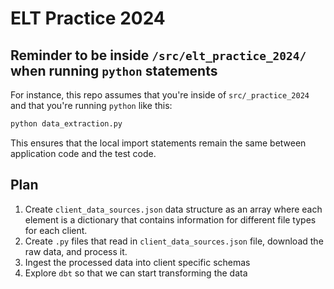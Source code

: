 # ELT Practice 2024

## Reminder to be inside `/src/elt_practice_2024/` when running `python` statements

For instance, this repo assumes that you're inside of `src/_practice_2024` and that you're running `python` like this: 

```python
python data_extraction.py
```

This ensures that the local import statements remain the same between application code and the test code.

## Plan

1. Create `client_data_sources.json` data structure as an array where each element is a dictionary that contains information for different file types for each client.
2. Create `.py` files that read in `client_data_sources.json` file, download the raw data, and process it.
3. Ingest the processed data into client specific schemas
4. Explore `dbt` so that we can start transforming the data